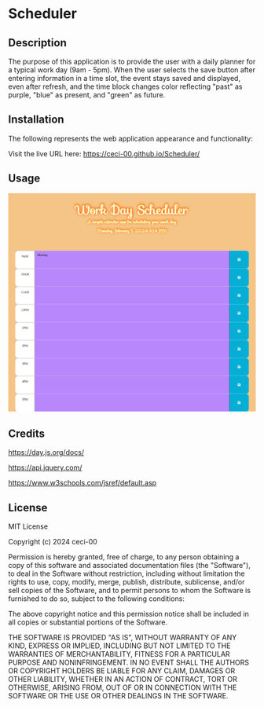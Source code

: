 # Scheduler

## Description


The purpose of this application is to provide the user with a daily planner for a typical work day (9am - 5pm). When the user selects the save button after entering information in a time slot, the event stays saved and displayed, even after refresh, and the time block changes color reflecting "past" as purple, "blue" as present, and "green" as future.

## Installation

The following represents the web application appearance and functionality:

Visit the live URL here: https://ceci-00.github.io/Scheduler/


## Usage
![The application includes a daily planner that when the user enters information in the time block and selects the save button, the time event is saved and changes colors based on the following criteria: "past"= purple, "present"= blue, "future"= green.](./assets/images/Work-Day-Scheduler.png)


## Credits

https://day.js.org/docs/

https://api.jquery.com/

https://www.w3schools.com/jsref/default.asp

## License

MIT License

Copyright (c) 2024 ceci-00

Permission is hereby granted, free of charge, to any person obtaining a copy
of this software and associated documentation files (the "Software"), to deal
in the Software without restriction, including without limitation the rights
to use, copy, modify, merge, publish, distribute, sublicense, and/or sell
copies of the Software, and to permit persons to whom the Software is
furnished to do so, subject to the following conditions:

The above copyright notice and this permission notice shall be included in all
copies or substantial portions of the Software.

THE SOFTWARE IS PROVIDED "AS IS", WITHOUT WARRANTY OF ANY KIND, EXPRESS OR
IMPLIED, INCLUDING BUT NOT LIMITED TO THE WARRANTIES OF MERCHANTABILITY,
FITNESS FOR A PARTICULAR PURPOSE AND NONINFRINGEMENT. IN NO EVENT SHALL THE
AUTHORS OR COPYRIGHT HOLDERS BE LIABLE FOR ANY CLAIM, DAMAGES OR OTHER
LIABILITY, WHETHER IN AN ACTION OF CONTRACT, TORT OR OTHERWISE, ARISING FROM,
OUT OF OR IN CONNECTION WITH THE SOFTWARE OR THE USE OR OTHER DEALINGS IN THE
SOFTWARE.
